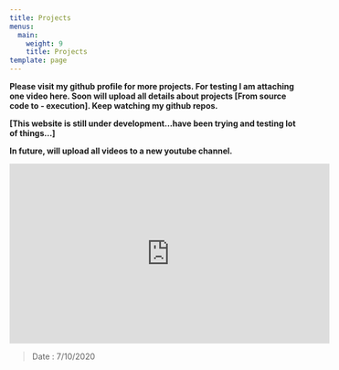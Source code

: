 ```yaml
---
title: Projects
menus:
  main:
    weight: 9
    title: Projects
template: page
---
```

**Please visit my github profile for more projects. For testing I am attaching one video here. Soon will upload all details about projects \[From source code to - execution]. Keep watching my github repos.**

**\[This website is still under development...have been trying and testing lot of things...]**

**In future, will upload all videos to a new youtube channel.**

<iframe width="560" height="315" src="https://www.youtube.com/embed/F2BBCHAXCcM" frameborder="0" allow="accelerometer; autoplay; clipboard-write; encrypted-media; gyroscope; picture-in-picture" allowfullscreen></iframe>



> Date : 7/10/2020